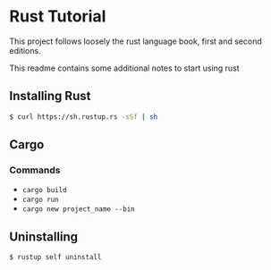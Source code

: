 # Rust Tutorial

This project follows loosely the rust language book, first and second editions. 

This readme contains some additional notes to start using rust

## Installing Rust

```bash
$ curl https://sh.rustup.rs -sSf | sh
```

## Cargo

### Commands

* `cargo build`
* `cargo run`
* `cargo new project_name --bin`

## Uninstalling

```bash
$ rustup self uninstall
```